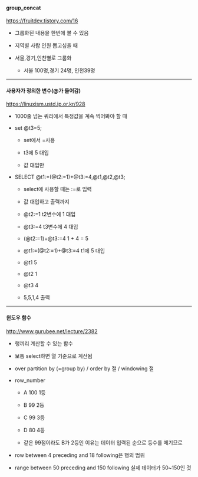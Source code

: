 #### group_concat
<https://fruitdev.tistory.com/16>

- 그룹화된 내용을 한번에 볼 수 있음

- 지역별 사람 인원 뽑고싶을 때
- 서울,경기,인천별로 그룹화
  - 서울 100명,경기 24명, 인천39명

--------------------------------------
#### 사용자가 정의한 변수(@가 들어감)
<https://linuxism.ustd.ip.or.kr/928>

- 1000줄 넘는 쿼리에서 특정값을 계속 찍어봐야 할 때

- set @t3=5;

   - set에서 =사용
   - t3에 5 대입

   - 값 대입만


- SELECT @t1:=(@t2:=1)+@t3:=4,@t1,@t2,@t3;
   - select에 사용할 때는  :=로 입력

   - 값 대입하고 출력까지

   - @t2:=1   t2변수에 1 대입
   - @t3:=4   t3변수에 4 대입
   - (@t2:=1)+@t3:=4  1 + 4 = 5
   - @t1:=(@t2:=1)+@t3:=4   t1에 5 대입

   - @t1 5
   - @t2 1
   - @t3 4

   - 5,5,1,4 출력 
-----------------------------------------

#### 윈도우 함수
<http://www.gurubee.net/lecture/2382>

- 행끼리 계산할 수 있는 함수 
- 보통 select하면 열 기준으로 계산됨


- over partition by (=group by) / order by 절 / windowing 절

- row_number

  - A 100  1등
  - B 99    2등
  - C 99    3등
  - D 80    4등

  - 같은 99점이라도 B가 2등인 이유는 데이터 입력된 순으로 등수를 메기므로




- row between 4 preceding and 18 following은 행의 범위
- range between 50 preceding and 150 following 실제 데이터가 50~150인 것

